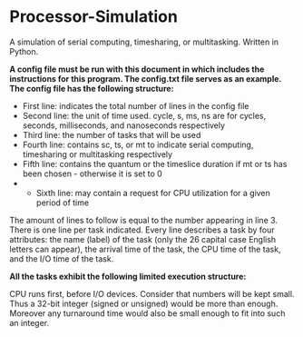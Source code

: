 # Processor-Simulation #
A simulation of serial computing, timesharing, or multitasking. Written in Python.

**A config file must be run with this document in which includes the instructions for this program. The config.txt file serves as an example. The config file has the following structure:**

* First line: indicates the total number of lines in the config file
* Second line: the unit of time used. cycle, s, ms, ns are for cycles, seconds, milliseconds, and nanoseconds respectively
* Third line: the number of tasks that will be used
* Fourth line: contains sc, ts, or mt to indicate serial computing, timesharing or multitasking respectively
* Fifth line: contains the quantum or the timeslice duration if mt or ts has been chosen - otherwise it is set to 0
* * Sixth line: may contain a request for CPU utilization for a given period of time

The amount of lines to follow is equal to the number appearing in line 3. There is one line per task indicated. Every line describes a task by four attributes: the name (label) of the task (only the 26 capital case English letters can appear), the arrival time of the task, the CPU time of the task, and the I/O time of the task. 

**All the tasks exhibit the following limited execution structure:**

CPU runs first, before I/O devices. Consider that numbers will be kept small. Thus a 32-bit integer (signed or unsigned) would be more than enough. Moreover any turnaround time would also be small enough to fit into such an integer.
